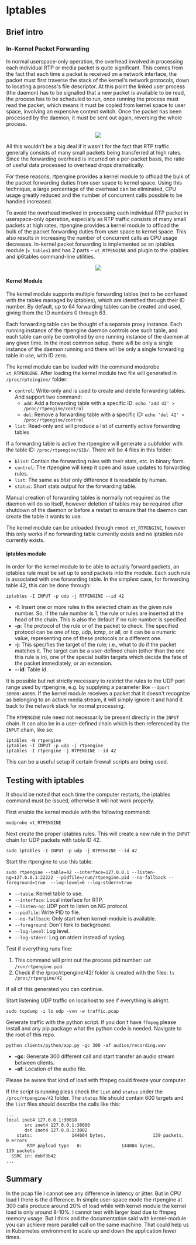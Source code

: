 # Iptables

## Brief intro 

### In-Kernel Packet Forwarding

In normal userspace-only operation, the overhead involved in processing each 
individual RTP or media packet is quite significant. This comes from the fact 
that each time a packet is received on a network interface, the packet must first 
traverse the stack of the kernel's network protocols, down to locating a process's 
file descriptor. At this point the linked user process (the daemon) has to be 
signalled that a new packet is available to be read, the process has to be 
scheduled to run, once running the process must read the packet, which means it 
must be copied from kernel space to user space, involving an expensive context 
switch. Once the packet has been processed by the daemon, it must be sent out 
again, reversing the whole process.

<p align="center">
    <img src="./images/userspace.png">
</p>

All this wouldn't be a big deal if it wasn't for the fact that RTP traffic generally 
consists of many small packets being transferred at high rates. Since the forwarding 
overhead is incurred on a per-packet basis, the ratio of useful data processed to 
overhead drops dramatically.

For these reasons, rtpengine provides a kernel module to offload the bulk of the packet 
forwarding duties from user space to kernel space. Using this technique, a large 
percentage of the overhead can be eliminated, CPU usage greatly reduced and the 
number of concurrent calls possible to be handled increased.

To avoid the overhead involved in processing each individual RTP packet in 
userspace-only operation, especially as RTP traffic consists of many small 
packets at high rates, rtpengine provides a kernel module to offload the bulk 
of the packet forwarding duties from user space to kernel space. This also 
results in increasing the number of concurrent calls as CPU usage decreases.
In-kernel packet forwarding is implemented as an iptables module (`x_tables`) 
and has 2 parts – `xt_RTPENGINE` and plugin to the iptables and ip6tables 
command-line utilities.

<p align="center">
  <img src="./images/kernel-module.png">
</p>

#### Kernel Module

The kernel module supports multiple forwarding tables (not to be confused 
with the tables managed by iptables), which are identified through their ID 
number. By default, up to 64 forwarding tables can be created and used, giving 
them the ID numbers 0 through 63.

Each forwarding table can be thought of a separate proxy instance. Each running 
instance of the rtpengine daemon controls one such table, and each table can 
only be controlled by one running instance of the daemon at any given time. 
In the most common setup, there will be only a single instance of the daemon 
running and there will be only a single forwarding table in use, with ID zero.

The kernel module can be loaded with the command modprobe `xt_RTPENGINE`.
After loading the kernel module two file will generated in `/proc/rpteingine/`
folder: 

- `control`: Write-only and is used to create and delete forwarding tables. 
    And support two command: 
    - `add`: Add a forwarding table with a specific ID: `echo 'add 42' > /proc/rtpengine/control`
    - `del`: Remove a forwarding table with a specific ID: `echo 'del 42' > /proc/rtpengine/control`
- `list`: Read-only and will produce a list of currently active forwarding tables

If a forwarding table is active the rtpengine will generate a subfolder with 
the table ID: `/proc/rtpengine/$ID/`. There will be 4 files in this folder:

- `blist`: Contain the forwarding rules with their stats, etc. in binary form.
- `control`: The rtpengine will keep it open and issue updates to forwarding rules.  
- `list`: The same as *blist* only difference it is readable by human.  
- `status`: Short stats output for the forwarding table. 

Manual creation of forwarding tables is normally not required as the daemon 
will do so itself, however deletion of tables may be required after shutdown 
of the daemon or before a restart to ensure that the daemon can create 
the table it wants to use.

The kernel module can be unloaded through `rmmod xt_RTPENGINE`, however this 
only works if no forwarding table currently exists and no iptables rule 
currently exists.

#### iptables module 

In order for the kernel module to be able to actually forward packets, an 
iptables rule must be set up to send packets into the module. Each such 
rule is associated with one forwarding table. In the simplest case, for 
forwarding table 42, this can be done through:

```
iptables -I INPUT -p udp -j RTPENGINE --id 42
```

- **-I**: Insert one or more rules in the selected chain as the given rule 
    number. So, if the rule number is 1, the rule or rules are inserted at 
    the head of the chain. This is also the default if no rule number is specified.
- **-p**: The protocol of the rule or of the packet to check. The specified 
    protocol can be one of tcp, udp, icmp, or all, or it can be a numeric 
    value, representing one of these protocols or a different one.
- **-j**: This specifies the target of the rule; i.e., what to do if the 
    packet matches it. The target can be a user-defined chain (other than 
    the one this rule is in), one of the special builtin targets which decide 
    the fate of the packet immediately, or an extension.
- **--id**: Table id. 

It is possible but not strictly necessary to restrict the rules to the UDP 
port range used by rtpengine, e.g. by supplying a parameter like 
`--dport 30000:40000`. If the kernel module receives a packet that it doesn't 
recognize as belonging to an active media stream, it will simply ignore it 
and hand it back to the network stack for normal processing.

The `RTPENGINE` rule need not necessarily be present directly in the `INPUT` 
chain. It can also be in a user-defined chain which is then referenced 
by the `INPUT` chain, like so:

```
iptables -N rtpengine
iptables -I INPUT -p udp -j rtpengine
iptables -I rtpengine -j RTPENGINE --id 42
```

This can be a useful setup if certain firewall scripts are being used.

## Testing with iptables 

It should be noted that each time the computer restarts, the iptables 
command must be issued, otherwise it will not work properly.

First enable the kernel module with the following command: 

```
modprobe xt_RTPENGINE
```

Next create the proper iptables rules. This will create a new rule 
in the `INPUT` chain for UDP packets with table ID 42.  

```
sudo iptables -I INPUT -p udp -j RTPENGINE --id 42 
```

Start the rtpengine to use this table. 

```
sudo rtpengine --table=42 --interface=127.0.0.1 --listen-ng=127.0.0.1:22222 --pidfile=/run/rtpengine.pid --no-fallback --foreground=true  --log-level=6 --log-stderr=true
```

- `--table`: Kernel table to use. 
- `--interface`: Local interface for RTP.
- `--listen-ng`: UDP port to listen on NG protocol. 
- `--pidfile`: Write PID to file. 
- `--no-fallback`: Only start when kernel-module is available. 
- `--foreground`: Don't fork to background. 
- `--log-level`: Log level. 
- `--log-stderr`: Log on stderr instead of syslog. 

Test if everything runs fine: 

1. This command will print out the process pid number: `cat /run/rtpengine.pid`. 
2. Check if the /proc/rtpengine/42/ folder is created with the files: `ls /proc/rtpengine/42`

If all of this generated you can continue. 

Start listening UDP traffic on localhost to see if everything is alright.

```
sudo tcpdump -i lo udp -vvn -w traffic.pcap 
```

Generate traffic with the python script. If you don't have `ffmpeg` please install and 
any pip package what the python code is needed. Navigate to the root of this repo. 

```
python clients/python/app.py -gc 300 -af audios/recording.wav
```

- **-gc**: Generate 300 different call and start transfer an audio stream between clients.
- **-af**: Location of the audio file. 

Please be aware that kind of load with ffmpeg could freeze your computer. 

If the script is running pleas check the `list` and `status` under the 
`/proc/rtpengine/42` folder. The `status` file should contain 600 targets 
and the `list` files should describe the calls like this: 

```
...
local inet4 127.0.0.1:30018
       src inet4 127.0.0.1:30000
       dst inet4 127.0.0.1:3002
    stats:               144004 bytes,                  139 packets,                    0 errors
        RTP payload type   0:               144004 bytes,                  139 packets
  SSRC in: debf3b42
...
```

## Summary 

In the pcap file I cannot see any difference in latency or jitter. But in CPU load I 
there is the difference. In simple user-space mode the rtpengine at 300 calls 
produce around 20% of load while with kernel module the kernel load is only around 
8-10%. I cannot test with larger load due to ffmpeg memory usage. But I think and 
the documentation said with kernel-module you can achieve more parallel call on the 
same machine. That could help us in Kubernetes environment to scale up and down the 
application fewer times. 
